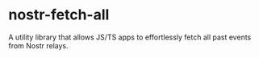 # nostr-fetch-all
A utility library that allows JS/TS apps to effortlessly fetch all past events from Nostr relays.
